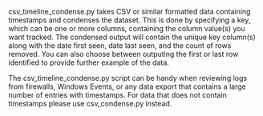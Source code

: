 csv_timeline_condense.py takes CSV or similar formatted data containing timestamps and condenses the dataset. This is done by specifying a key, which can be one or more columns, containing the column value(s) you want tracked. The condensed output will contain the unique key column(s) along with the date first seen, date last seen, and the count of rows removed. You can also choose between outputing the first or last row identified to provide further example of the data. 

The csv_timeline_condense.py script can be handy when reviewing logs from firewalls, Windows Events, or any data export that contains a large number of entries with timestamps. For data that does not contain timestamps please use csv_condense.py instead.